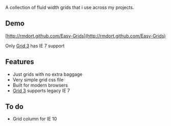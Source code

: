 A collection of fluid width grids that i use across my projects.

## Demo

[http://rmdort.github.com/Easy-Grids](http://rmdort.github.com/Easy-Grids)

Only [Grid 3](http://rmdort.github.com/Easy-Grids/grid-3/) has IE 7 support

## Features

* Just grids with no extra baggage
* Very simple grid css file
* Built for modern browsers
* [Grid 3](http://rmdort.github.com/Easy-Grids/grid-3/) supports legacy IE 7

## To do

* Grid column for IE 10